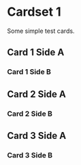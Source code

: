 # Cardset 1
Some simple test cards.

## Card 1 Side A
### Card 1 Side B

## Card 2 Side A
### Card 2 Side B

## Card 3 Side A
### Card 3 Side B